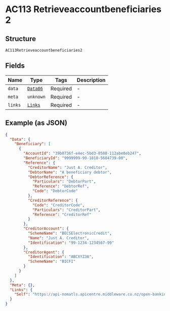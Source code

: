 
# AC113 Retrieveaccountbeneficiaries 2

## Structure

`AC113Retrieveaccountbeneficiaries2`

## Fields

| Name | Type | Tags | Description |
|  --- | --- | --- | --- |
| `data` | [`Data86`](../../doc/models/data-86.md) | Required | - |
| `meta` | `unknown` | Required | - |
| `links` | [`Links`](../../doc/models/links.md) | Required | - |

## Example (as JSON)

```json
{
  "Data": {
    "Beneficiary": [
      {
        "AccountId": "39b0736f-e4ec-5bd3-8588-112abe8eb247",
        "BeneficiaryId": "9999999-99-1810-5604739-00",
        "Reference": {
          "CreditorName": "Just A. Creditor",
          "DebtorName": "A beneficiary debtor",
          "DebtorReference": {
            "Particulars": "DebtorPart",
            "Reference": "DebtorRef",
            "Code": "DebtorCode"
          },
          "CreditorReference": {
            "Code": "CreditorCode",
            "Particulars": "CreditorPart",
            "Reference": "CreditorRef"
          }
        },
        "CreditorAccount": {
          "SchemeName": "BECSElectronicCredit",
          "Name": "Just A. Creditor",
          "Identification": "99-1234-1234567-99"
        },
        "CreditorAgent": {
          "Identification": "ABCXYZ3A",
          "SchemeName": "BICFI"
        }
      }
    ]
  },
  "Meta": {},
  "Links": {
    "Self": "https://api-nomatls.apicentre.middleware.co.nz/open-banking-nz/v2.1/accounts/39b0736f-e4ec-5bd3-8588-112abe8eb247/beneficiaries"
  }
}
```

